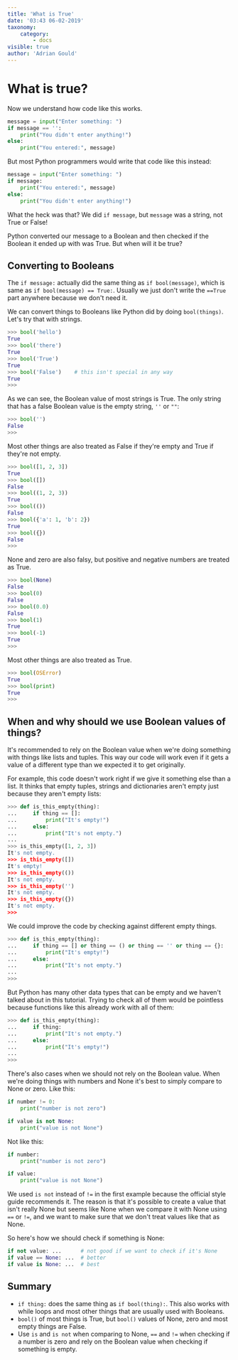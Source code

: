 ```yaml
---
title: 'What is True'
date: '03:43 06-02-2019'
taxonomy:
    category:
        - docs
visible: true
author: 'Adrian Gould'
---
```


# What is true?

Now we understand how code like this works.

```python
message = input("Enter something: ")
if message == '':
    print("You didn't enter anything!")
else:
    print("You entered:", message)
```

But most Python programmers would write that code like this instead:

```python
message = input("Enter something: ")
if message:
    print("You entered:", message)
else:
    print("You didn't enter anything!")
```

What the heck was that? We did `if message`, but `message` was a string, not True or False!

Python converted our message to a Boolean and then checked if the Boolean it ended up with was True. But when will it be true?

## Converting to Booleans

The `if message:` actually did the same thing as `if bool(message)`, which is same as `if bool(message) == True:`. Usually we just don't write the `==True` part anywhere because we don't need it.

We can convert things to Booleans like Python did by doing `bool(things)`. Let's try that with strings.

```python
>>> bool('hello')
True
>>> bool('there')
True
>>> bool('True')
True
>>> bool('False')    # this isn't special in any way
True
>>>
```

As we can see, the Boolean value of most strings is True. The only string that has a false Boolean value is the empty string, `''` or `""`:

```python
>>> bool('')
False
>>>
```

Most other things are also treated as False if they're empty and True if they're not empty.

```python
>>> bool([1, 2, 3])
True
>>> bool([])
False
>>> bool((1, 2, 3))
True
>>> bool(())
False
>>> bool({'a': 1, 'b': 2})
True
>>> bool({})
False
>>>
```

None and zero are also falsy, but positive and negative numbers are treated as True.

```python
>>> bool(None)
False
>>> bool(0)
False
>>> bool(0.0)
False
>>> bool(1)
True
>>> bool(-1)
True
>>>
```

Most other things are also treated as True.

```python
>>> bool(OSError)
True
>>> bool(print)
True
>>>
```

## When and why should we use Boolean values of things?

It's recommended to rely on the Boolean value when we're doing something with things like lists and tuples. This way our code will work even if it gets a value of a different type than we expected it to get originally.

For example, this code doesn't work right if we give it something else than a list. It thinks that empty tuples, strings and dictionaries aren't empty just because they aren't empty lists:

```python
>>> def is_this_empty(thing):
...     if thing == []:
...         print("It's empty!")
...     else:
...         print("It's not empty.")
...
>>> is_this_empty([1, 2, 3])
It's not empty.
>>> is_this_empty([])
It's empty!
>>> is_this_empty(())
It's not empty.
>>> is_this_empty('')
It's not empty.
>>> is_this_empty({})
It's not empty.
>>>
```

We could improve the code by checking against different empty things.

```python
>>> def is_this_empty(thing):
...     if thing == [] or thing == () or thing == '' or thing == {}:
...         print("It's empty!")
...     else:
...         print("It's not empty.")
...
>>>
```

But Python has many other data types that can be empty and we haven't talked about in this tutorial. Trying to check all of them would be pointless because functions like this already work with all of them:

```python
>>> def is_this_empty(thing):
...     if thing:
...         print("It's not empty.")
...     else:
...         print("It's empty!")
...
>>>
```

There's also cases when we should not rely on the Boolean value. When we're doing things with numbers and None it's best to simply compare to None or zero. Like this:

```python
if number != 0:
    print("number is not zero")

if value is not None:
    print("value is not None")
```

Not like this:

```python
if number:
    print("number is not zero")

if value:
    print("value is not None")
```

We used `is not` instead of `!=` in the first example because the official style guide recommends it. The reason is that it's possible to create a value that isn't really None but seems like None when we compare it with None using `==` or `!=`, and we want to make sure that we don't treat values like that as None.

So here's how we should check if something is None:

```python
if not value: ...      # not good if we want to check if it's None
if value == None: ...  # better
if value is None: ...  # best
```

## Summary

- `if thing:` does the same thing as `if bool(thing):`. This also works with while loops and most other things that are usually used with Booleans.
- `bool()` of most things is True, but `bool()` values of None, zero and most empty things are False.
- Use `is` and `is not` when comparing to None, `==` and `!=` when checking if a number is zero and rely on the Boolean value when checking if something is empty.
